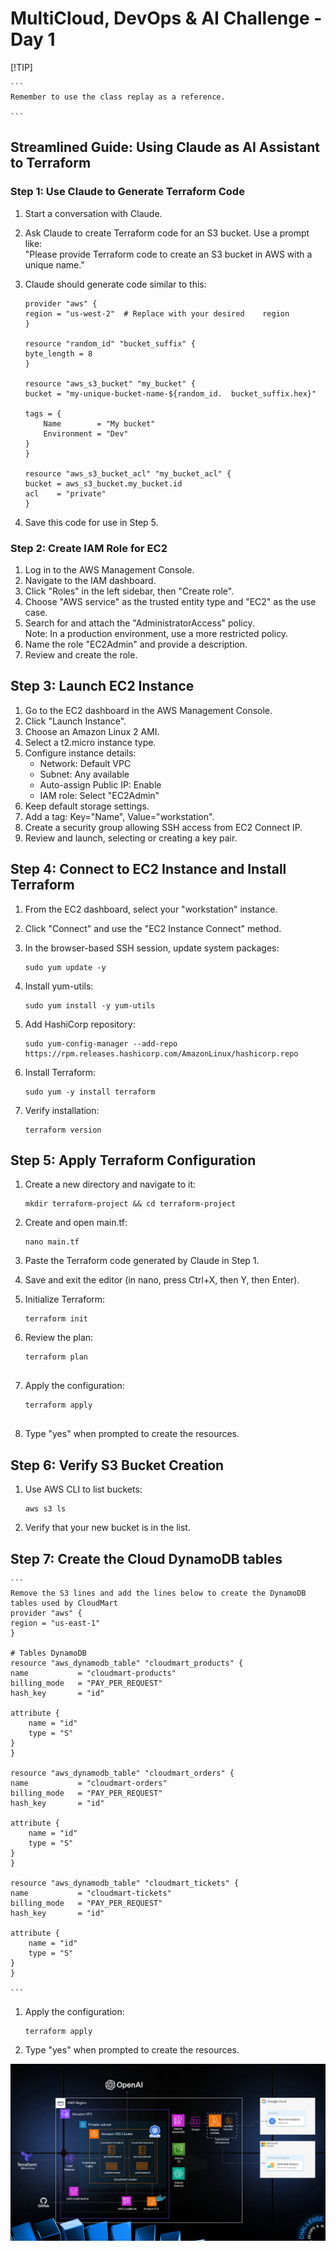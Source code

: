 # MultiCloud, DevOps & AI Challenge - Day 1  
[!TIP]  

    ```
    Remember to use the class replay as a reference.  

    ```

## Streamlined Guide: Using Claude as AI Assistant to Terraform  

### Step 1: Use Claude to Generate Terraform Code  
1. Start a conversation with Claude.  
2. Ask Claude to create Terraform code for an S3 bucket. Use a prompt like:  
"Please provide Terraform code to create an S3 bucket in AWS with a unique name."  
3. Claude should generate code similar to this:  

    ```
    provider "aws" {  
    region = "us-west-2"  # Replace with your desired    region  
    }  
    
    resource "random_id" "bucket_suffix" {  
    byte_length = 8  
    }  
    
    resource "aws_s3_bucket" "my_bucket" {  
    bucket = "my-unique-bucket-name-${random_id.  bucket_suffix.hex}"  

    tags = {  
        Name        = "My bucket"  
        Environment = "Dev"  
    }  
    }  
    
    resource "aws_s3_bucket_acl" "my_bucket_acl" {  
    bucket = aws_s3_bucket.my_bucket.id  
    acl    = "private"  
    }  
    
    ```

4. Save this code for use in Step 5.  
  
### Step 2: Create IAM Role for EC2  
  
1. Log in to the AWS Management Console.  
2. Navigate to the IAM dashboard.  
3. Click "Roles" in the left sidebar, then "Create   role".  
4. Choose "AWS service" as the trusted entity type and "EC2" as the use case.  
5. Search for and attach the "AdministratorAccess" policy.   
Note: In a production environment, use a more restricted policy.  
6. Name the role "EC2Admin" and provide a description.  
7. Review and create the role.  

## Step 3: Launch EC2 Instance  

1. Go to the EC2 dashboard in the AWS Management Console.  
2. Click "Launch Instance".  
3. Choose an Amazon Linux 2 AMI.  
4. Select a t2.micro instance type.  
5. Configure instance details:  
    - Network: Default VPC  
    - Subnet: Any available  
    - Auto-assign Public IP: Enable  
    - IAM role: Select "EC2Admin"  
6. Keep default storage settings.  
7. Add a tag: Key="Name", Value="workstation".  
8. Create a security group allowing SSH access from EC2 Connect IP.  
9. Review and launch, selecting or creating a key pair.  

## Step 4: Connect to EC2 Instance and Install Terraform  

1. From the EC2 dashboard, select your "workstation" instance.  
2. Click "Connect" and use the "EC2 Instance Connect" method.  
3. In the browser-based SSH session, update system packages:  

    ```
    sudo yum update -y  
    
    ```

4. Install yum-utils:  

    ```
    sudo yum install -y yum-utils  
    
    ```

5. Add HashiCorp repository:
  
    ```
    sudo yum-config-manager --add-repo https://rpm.releases.hashicorp.com/AmazonLinux/hashicorp.repo  
    
    ```

6. Install Terraform:  

    ```
    sudo yum -y install terraform  
    
    ```

7. Verify installation:  

    ```
    terraform version  
    
    ```

## Step 5: Apply Terraform Configuration  

1. Create a new directory and navigate to it:  
  
    ```
    mkdir terraform-project && cd terraform-project  
    
    ```

2. Create and open main.tf:  

    ```
    nano main.tf  
    
    ```

3. Paste the Terraform code generated by Claude in Step 1.  
4. Save and exit the editor (in nano, press Ctrl+X, then Y, then Enter).  
5. Initialize Terraform:  

    ```
    terraform init  
   
    ```

6. Review the plan:   

    ```
    terraform plan  
  
    ```  

7. Apply the configuration:  

    ```
    terraform apply  
  
    ```  

8. Type "yes" when prompted to create the resources.  

## Step 6: Verify S3 Bucket Creation  

1. Use AWS CLI to list buckets:  
    
    ```
    aws s3 ls  
    
    ```
    
2. Verify that your new bucket is in the list.  

## Step 7: Create the Cloud DynamoDB tables
    ```
    Remove the S3 lines and add the lines below to create the DynamoDB tables used by CloudMart  
    provider "aws" {
    region = "us-east-1"  
    }

    # Tables DynamoDB
    resource "aws_dynamodb_table" "cloudmart_products" {
    name           = "cloudmart-products"
    billing_mode   = "PAY_PER_REQUEST"
    hash_key       = "id"

    attribute {
        name = "id"
        type = "S"
    }
    }

    resource "aws_dynamodb_table" "cloudmart_orders" {
    name           = "cloudmart-orders"
    billing_mode   = "PAY_PER_REQUEST"
    hash_key       = "id"

    attribute {
        name = "id"
        type = "S"
    }
    }

    resource "aws_dynamodb_table" "cloudmart_tickets" {
    name           = "cloudmart-tickets"
    billing_mode   = "PAY_PER_REQUEST"
    hash_key       = "id"

    attribute {
        name = "id"
        type = "S"
    }
    }

    ```
1. Apply the configuration:  

    ```
    terraform apply

    ```
2. Type "yes" when prompted to create the resources.


![alt text](./Images/CHALLENGE-ARCHITECTURE.png)
